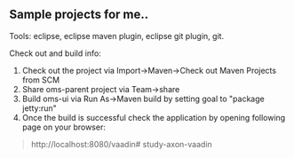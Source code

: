 Sample projects for me..
-------

Tools: eclipse, eclipse maven plugin, eclipse git plugin, git.

Check out and build info:

1. Check out the project via Import->Maven->Check out Maven Projects from SCM
2. Share oms-parent project via Team->share
3. Build oms-ui via Run As->Maven build by setting goal to "package jetty:run"
4. Once the build is successful check the application by opening following page on your browser:

  >http://localhost:8080/vaadin# study-axon-vaadin

 
